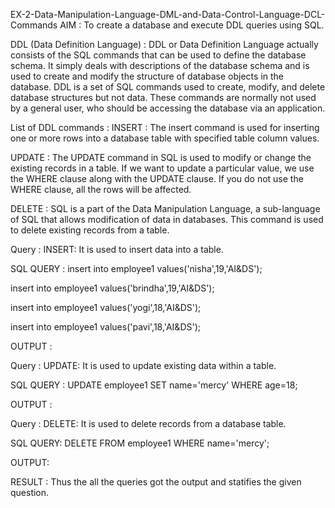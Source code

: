 
EX-2-Data-Manipulation-Language-DML-and-Data-Control-Language-DCL-Commands
AIM :
To create a database and execute DDL queries using SQL.

DDL (Data Definition Language) :
DDL or Data Definition Language actually consists of the SQL commands that can be used to define the database schema. It simply deals with descriptions of the database schema and is used to create and modify the structure of database objects in the database. DDL is a set of SQL commands used to create, modify, and delete database structures but not data. These commands are normally not used by a general user, who should be accessing the database via an application.

List of DDL commands :
INSERT : The insert command is used for inserting one or more rows into a database table with specified table column values.

UPDATE : The UPDATE command in SQL is used to modify or change the existing records in a table. If we want to update a particular value, we use the WHERE clause along with the UPDATE clause. If you do not use the WHERE clause, all the rows will be affected.

DELETE : SQL is a part of the Data Manipulation Language, a sub-language of SQL that allows modification of data in databases. This command is used to delete existing records from a table.

Query :
INSERT: It is used to insert data into a table.

SQL QUERY :
insert into employee1 values('nisha',19,'AI&DS');

insert into employee1 values('brindha',19,'AI&DS');

insert into employee1 values('yogi',18,'AI&DS');

insert into employee1 values('pavi',18,'AI&DS');

OUTPUT :


Query :
UPDATE: It is used to update existing data within a table.

SQL QUERY :
UPDATE employee1 SET name='mercy' WHERE age=18;

OUTPUT :


Query :
DELETE: It is used to delete records from a database table.

SQL QUERY:
DELETE FROM employee1 WHERE name='mercy';

OUTPUT:


RESULT :
Thus the all the queries got the output and statifies the given question.
